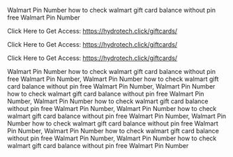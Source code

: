 Walmart Pin Number how to check walmart gift card balance without pin free Walmart Pin Number

Click Here to Get Access: https://hydrotech.click/giftcards/

Click Here to Get Access: https://hydrotech.click/giftcards/

Click Here to Get Access: https://hydrotech.click/giftcards/

Walmart Pin Number how to check walmart gift card balance without pin free Walmart Pin Number, Walmart Pin Number how to check walmart gift card balance without pin free Walmart Pin Number, Walmart Pin Number how to check walmart gift card balance without pin free Walmart Pin Number, Walmart Pin Number how to check walmart gift card balance without pin free Walmart Pin Number, Walmart Pin Number how to check walmart gift card balance without pin free Walmart Pin Number, Walmart Pin Number how to check walmart gift card balance without pin free Walmart Pin Number, Walmart Pin Number how to check walmart gift card balance without pin free Walmart Pin Number, Walmart Pin Number how to check walmart gift card balance without pin free Walmart Pin Number
